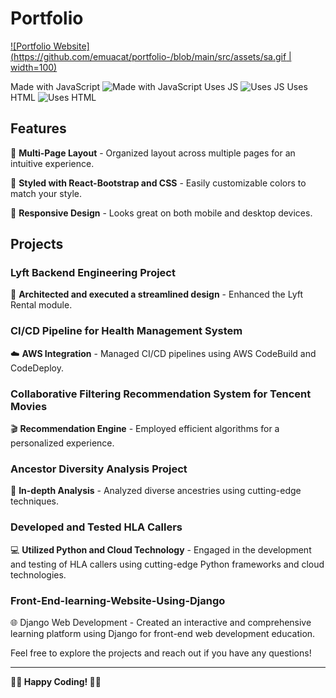 # Portfolio 

[![Portfolio Website](https://github.com/emuacat/portfolio-/blob/main/src/assets/sa.gif | width=100)](https://emuacat.github.io/portfolio-/)

Made with JavaScript ![Made with JavaScript](https://forthebadge.com/images/badges/made-with-javascript.svg)
Uses JS ![Uses JS](https://forthebadge.com/images/badges/uses-js.svg)
Uses HTML ![Uses HTML](https://forthebadge.com/images/badges/uses-html.svg)



## Features

📖 **Multi-Page Layout** - Organized layout across multiple pages for an intuitive experience.

🎨 **Styled with React-Bootstrap and CSS** - Easily customizable colors to match your style.

📱 **Responsive Design** - Looks great on both mobile and desktop devices.

## Projects

### Lyft Backend Engineering Project
🚗 **Architected and executed a streamlined design** - Enhanced the Lyft Rental module.

### CI/CD Pipeline for Health Management System
☁️ **AWS Integration** - Managed CI/CD pipelines using AWS CodeBuild and CodeDeploy.

### Collaborative Filtering Recommendation System for Tencent Movies
🎬 **Recommendation Engine** - Employed efficient algorithms for a personalized experience.

### Ancestor Diversity Analysis Project
🧬 **In-depth Analysis** - Analyzed diverse ancestries using cutting-edge techniques.

### Developed and Tested HLA Callers
💻  **Utilized Python and Cloud Technology** - Engaged in the development and testing of HLA callers using cutting-edge Python frameworks and cloud technologies.

### Front-End-learning-Website-Using-Django
🌐 Django Web Development - Created an interactive and comprehensive learning platform using Django for front-end web development education.


Feel free to explore the projects and reach out if you have any questions!

---

**👨‍💻 Happy Coding! 👩‍💻**
